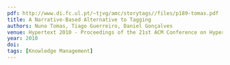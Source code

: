 ```yaml
---
pdf: http://www.di.fc.ul.pt/~tjvg/amc/storytags//files/p189-tomas.pdf
title: A Narrative-Based Alternative to Tagging
authors: Nuno Tomas, Tiago Guerreiro, Daniel Gonçalves
venue: Hypertext 2010 - Proceedings of the 21st ACM Conference on Hypertext and Hypermedia. Toronto, Canada, June, 2010
year: 2010
doi: 
tags: [Knowledge Management]
---
```

